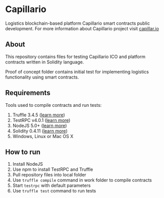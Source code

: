 # Capillario
Logistics blockchain-based platform Capillario smart contracts public development.
For more information about Capillario project visit [capillar.io](http://capillar.io/)

## About
This repository contains files for testing Capillario ICO and platform contracts written in Solidity language.

Proof of concept folder contains initial test for implementing logistics functionality using smart contracts.

## Requirements
Tools used to compile contracts and run tests:
1. Truffle 3.4.5 ([learn more](http://truffleframework.com/docs/))
1. TestRPC v4.0.1 ([learn more](https://github.com/ethereumjs/testrpc))
1. NodeJS 5.0+ ([learn more](https://nodejs.org/en/))
1. Solidity 0.4.11 ([learn more](https://solidity.readthedocs.io/en/develop/))
1. Windows, Linux or Mac OS X

## How to run
1. Install NodeJS
1. Use npm to install TestRPC and Truffle
1. Pull repository files into local folder
1. Use `truffle compile` command in work folder to compile contracts
1. Start `testrpc` with default parameters
1. Use `truffle test` command to run tests
